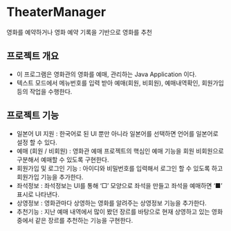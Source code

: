 # TheaterManager
영화를 예약하거나 영화 예약 기록을 기반으로 영화를 추천

## 프로젝트 개요
* 이 프로그램은 영화관의 영화를 예매, 관리하는 Java Application 이다.
* 텍스트 모드에서 메뉴번호를 입력 받아 예매(회원, 비회원), 예매내역확인, 회원가입 등의 작업을 수행한다.

## 프로젝트 기능
* 일본어 UI 지원 : 한국어로 된 UI 뿐만 아니라 일본어를 선택하면 언어를 일본어로 설정 할 수 있다.
* 예매 (회원 / 비회원) : 영화관 예매 프로젝트의 핵심인 예매 기능을 회원 비회원으로 구분해서 예매할 수 있도록 구현한다.
* 회원가입 및 로그인 기능 : 아이디와 비밀번호를 입력해서 로그인 할 수 있도록 하고 회원가입 기능을 추가한다.
* 좌석정보 : 좌석정보는 UI를 통해 ‘□’ 모양으로 좌석을 만들고 좌석을 예매하면 ‘■’ 표시로 나타낸다. 
* 상영정보 : 영화관마다 상영하는 영화를 알려주는 상영정보 기능을 추가한다.
* 추천기능 : 지난 예매 내역에서 많이 봤던 장르를 바탕으로 현재 상영하고 있는 영화 중에서 같은 장르를 추천하는 기능을 구현한다.
